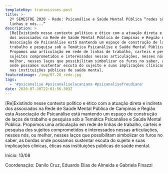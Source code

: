 ```yaml
---
templateKey: transmissoes-post
title: >-
  2º SEMESTRE 2020 - Rede: Psicanálise e Saúde Mental Pública “redes são furos,
  linhas e nós...”
description: >
  [Re]Existindo nesse contexto político e ético com a atuação direta e indireta
  dos associados na Rede de Saúde Mental Pública de Campinas e Região esta
  Associação de Psicanálise está mantendo um espaço de construção de laços de
  trabalho e pesquisa sob a Temática Psicanálise e Saúde Mental Pública.
  Propomos uma articulação em rede de linhas de trabalho, carteis e pesquisa dos
  sujeitos comprometidos e interessados nessas articulações, nesses nós, ou
  melhor, nesses laços que possibilitam simbolizar os furos no saber, as bordas
  onde possamos sustentar escuta do sujeito e suas implicações clínicas, éticas
  nas instituições públicas de saúde mental.
featuredimage: /img/07.20_rede.jpg
tags:
  - '#psicanalise #psicanaliselacaniana #psicanalisefreudiana'
date: 2020-07-30T22:01:56.303Z
---
```

\[Re]Existindo nesse contexto político e ético com a atuação direta e indireta dos associados na Rede de Saúde Mental Pública de Campinas e Região esta Associação de Psicanálise está mantendo um espaço de construção de laços de trabalho e pesquisa sob a Temática Psicanálise e Saúde Mental Pública. Propomos uma articulação em rede de linhas de trabalho, carteis e pesquisa dos sujeitos comprometidos e interessados nessas articulações, nesses nós, ou melhor, nesses laços que possibilitam simbolizar os furos no saber, as bordas onde possamos sustentar escuta do sujeito e suas implicações clínicas, éticas nas instituições públicas de saúde mental.

Início: 13/08

Coordenação: Danilo Cruz, Eduardo Elias de Almeida e Gabriela Finazzi
